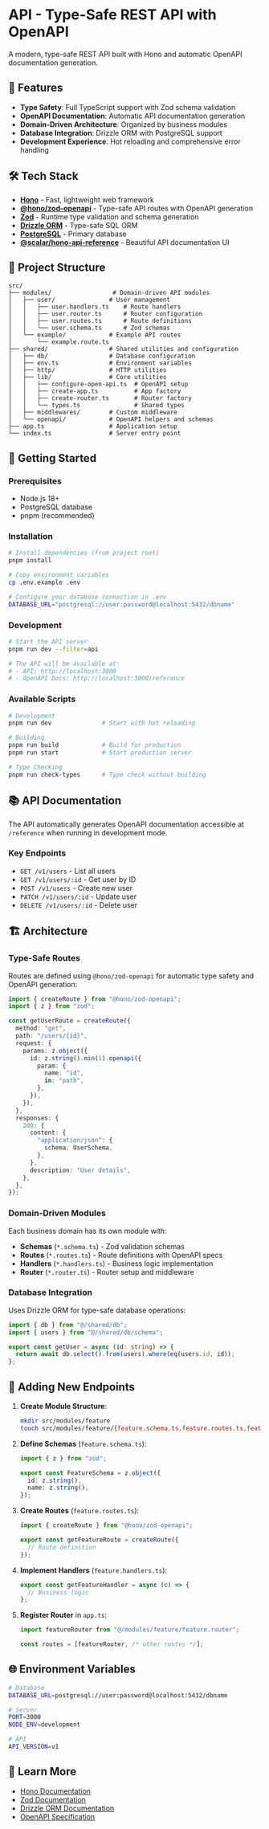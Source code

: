 # API - Type-Safe REST API with OpenAPI

A modern, type-safe REST API built with Hono and automatic OpenAPI documentation generation.

## 🚀 Features

- **Type Safety**: Full TypeScript support with Zod schema validation
- **OpenAPI Documentation**: Automatic API documentation generation
- **Domain-Driven Architecture**: Organized by business modules
- **Database Integration**: Drizzle ORM with PostgreSQL support
- **Development Experience**: Hot reloading and comprehensive error handling

## 🛠 Tech Stack

- **[Hono](https://hono.dev/)** - Fast, lightweight web framework
- **[@hono/zod-openapi](https://github.com/honojs/middleware/tree/main/packages/zod-openapi)** - Type-safe API routes with OpenAPI generation
- **[Zod](https://zod.dev/)** - Runtime type validation and schema generation
- **[Drizzle ORM](https://orm.drizzle.team/)** - Type-safe SQL ORM
- **[PostgreSQL](https://www.postgresql.org/)** - Primary database
- **[@scalar/hono-api-reference](https://github.com/scalar/scalar)** - Beautiful API documentation UI

## 📁 Project Structure

```
src/
├── modules/                 # Domain-driven API modules
│   ├── user/               # User management
│   │   ├── user.handlers.ts    # Route handlers
│   │   ├── user.router.ts      # Router configuration
│   │   ├── user.routes.ts      # Route definitions
│   │   └── user.schema.ts      # Zod schemas
│   └── example/            # Example API routes
│       └── example.route.ts
├── shared/                 # Shared utilities and configuration
│   ├── db/                 # Database configuration
│   ├── env.ts              # Environment variables
│   ├── http/               # HTTP utilities
│   ├── lib/                # Core utilities
│   │   ├── configure-open-api.ts  # OpenAPI setup
│   │   ├── create-app.ts          # App factory
│   │   ├── create-router.ts       # Router factory
│   │   └── types.ts               # Shared types
│   ├── middlewares/        # Custom middleware
│   └── openapi/            # OpenAPI helpers and schemas
├── app.ts                  # Application setup
└── index.ts                # Server entry point
```

## 🚦 Getting Started

### Prerequisites

- Node.js 18+
- PostgreSQL database
- pnpm (recommended)

### Installation

```bash
# Install dependencies (from project root)
pnpm install

# Copy environment variables
cp .env.example .env

# Configure your database connection in .env
DATABASE_URL="postgresql://user:password@localhost:5432/dbname"
```

### Development

```bash
# Start the API server
pnpm run dev --filter=api

# The API will be available at:
# - API: http://localhost:3000
# - OpenAPI Docs: http://localhost:3000/reference
```

### Available Scripts

```bash
# Development
pnpm run dev              # Start with hot reloading

# Building
pnpm run build            # Build for production
pnpm run start            # Start production server

# Type Checking
pnpm run check-types      # Type check without building
```

## 📚 API Documentation

The API automatically generates OpenAPI documentation accessible at `/reference` when running in development mode.

### Key Endpoints

- `GET /v1/users` - List all users
- `GET /v1/users/:id` - Get user by ID
- `POST /v1/users` - Create new user
- `PATCH /v1/users/:id` - Update user
- `DELETE /v1/users/:id` - Delete user

## 🏗 Architecture

### Type-Safe Routes

Routes are defined using `@hono/zod-openapi` for automatic type safety and OpenAPI generation:

```typescript
import { createRoute } from "@hono/zod-openapi";
import { z } from "zod";

const getUserRoute = createRoute({
  method: "get",
  path: "/users/{id}",
  request: {
    params: z.object({
      id: z.string().min(1).openapi({
        param: {
          name: "id",
          in: "path",
        },
      }),
    }),
  },
  responses: {
    200: {
      content: {
        "application/json": {
          schema: UserSchema,
        },
      },
      description: "User details",
    },
  },
});
```

### Domain-Driven Modules

Each business domain has its own module with:

- **Schemas** (`*.schema.ts`) - Zod validation schemas
- **Routes** (`*.routes.ts`) - Route definitions with OpenAPI specs
- **Handlers** (`*.handlers.ts`) - Business logic implementation
- **Router** (`*.router.ts`) - Router setup and middleware

### Database Integration

Uses Drizzle ORM for type-safe database operations:

```typescript
import { db } from "@/shared/db";
import { users } from "@/shared/db/schema";

export const getUser = async (id: string) => {
  return await db.select().from(users).where(eq(users.id, id));
};
```

## 🔧 Adding New Endpoints

1. **Create Module Structure**:
   ```bash
   mkdir src/modules/feature
   touch src/modules/feature/{feature.schema.ts,feature.routes.ts,feature.handlers.ts,feature.router.ts}
   ```

2. **Define Schemas** (`feature.schema.ts`):
   ```typescript
   import { z } from "zod";
   
   export const FeatureSchema = z.object({
     id: z.string(),
     name: z.string(),
   });
   ```

3. **Create Routes** (`feature.routes.ts`):
   ```typescript
   import { createRoute } from "@hono/zod-openapi";
   
   export const getFeatureRoute = createRoute({
     // Route definition
   });
   ```

4. **Implement Handlers** (`feature.handlers.ts`):
   ```typescript
   export const getFeatureHandler = async (c) => {
     // Business logic
   };
   ```

5. **Register Router** in `app.ts`:
   ```typescript
   import featureRouter from "@/modules/feature/feature.router";
   
   const routes = [featureRouter, /* other routes */];
   ```

## 🌐 Environment Variables

```bash
# Database
DATABASE_URL=postgresql://user:password@localhost:5432/dbname

# Server
PORT=3000
NODE_ENV=development

# API
API_VERSION=v1
```

## 📖 Learn More

- [Hono Documentation](https://hono.dev/)
- [Zod Documentation](https://zod.dev/)
- [Drizzle ORM Documentation](https://orm.drizzle.team/)
- [OpenAPI Specification](https://swagger.io/specification/)